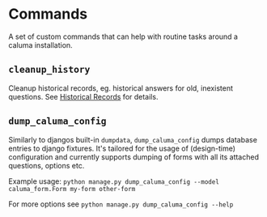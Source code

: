 # Commands

A set of custom commands that can help with routine tasks around a caluma installation.

## `cleanup_history`

Cleanup historical records, eg. historical answers for old, inexistent questions. See [Historical Records](historical-records.md) for details.

## `dump_caluma_config`

Similarly to djangos built-in `dumpdata`, `dump_caluma_config` dumps database entries to django fixtures. It's tailored for the usage of (design-time) configuration and currently supports dumping of forms with all its attached questions, options etc.

Example usage: `python manage.py dump_caluma_config --model caluma_form.Form my-form other-form`

For more options see `python manage.py dump_caluma_config --help`
